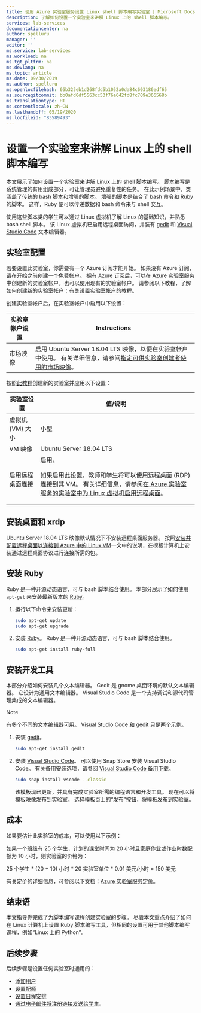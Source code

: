 ```yaml
---
title: 使用 Azure 实验室服务设置 Linux shell 脚本编写实验室 | Microsoft Docs
description: 了解如何设置一个实验室来讲解 Linux 上的 shell 脚本编写。
services: lab-services
documentationcenter: na
author: spelluru
manager: ''
editor: ''
ms.service: lab-services
ms.workload: na
ms.tgt_pltfrm: na
ms.devlang: na
ms.topic: article
ms.date: 09/30/2019
ms.author: spelluru
ms.openlocfilehash: 66b325eb1d268fdd5b1052a0da84c603186edf65
ms.sourcegitcommit: bb0afd0df5563cc53f76a642fd8fc709e366568b
ms.translationtype: HT
ms.contentlocale: zh-CN
ms.lasthandoff: 05/19/2020
ms.locfileid: "83589493"
---
```

# <a name="set-up-a-lab-to-teach-shell-scripting-on-linux"></a>设置一个实验室来讲解 Linux 上的 shell 脚本编写
本文展示了如何设置一个实验室来讲解 Linux 上的 shell 脚本编写。 脚本编写是系统管理的有用组成部分，可让管理员避免重复性的任务。 在此示例场景中，类涵盖了传统的 bash 脚本和增强的脚本。 增强的脚本是结合了 bash 命令和 Ruby 的脚本。 这样，Ruby 便可以传递数据和 bash 命令来与 shell 交互。 

使用这些脚本类的学生可以通过 Linux 虚拟机了解 Linux 的基础知识，并熟悉 bash shell 脚本。 该 Linux 虚拟机已启用远程桌面访问，并装有 [gedit](https://help.gnome.org/users/gedit/stable/) 和 [Visual Studio Code](https://code.visualstudio.com/) 文本编辑器。

## <a name="lab-configuration"></a>实验室配置
若要设置此实验室，你需要有一个 Azure 订阅才能开始。 如果没有 Azure 订阅，请在开始之前创建一个[免费帐户](https://azure.microsoft.com/free/)。 拥有 Azure 订阅后，可以在 Azure 实验室服务中创建新的实验室帐户，也可以使用现有的实验室帐户。 请参阅以下教程，了解如何创建新的实验室帐户：[有关设置实验室帐户的教程](tutorial-setup-lab-account.md)。

创建实验室帐户后，在实验室帐户中启用以下设置： 

| 实验室帐户设置 | Instructions |
| ----------- | ------------ |  
| 市场映像 | 启用 Ubuntu Server 18.04 LTS 映像，以便在实验室帐户中使用。 有关详细信息，请参阅[指定可供实验室创建者使用的市场映像](specify-marketplace-images.md)。 | 

按照[此教程](tutorial-setup-classroom-lab.md)创建新的实验室并应用以下设置：

| 实验室设置 | 值/说明 | 
| ------------ | ------------------ |
| 虚拟机 (VM) 大小 | 小型  |
| VM 映像 | Ubuntu Server 18.04 LTS |
| 启用远程桌面连接 | 启用。 <p>如果启用此设置，教师和学生将可以使用远程桌面 (RDP) 连接到其 VM。 有关详细信息，请参阅[在 Azure 实验室服务的实验室中为 Linux 虚拟机启用远程桌面](how-to-enable-remote-desktop-linux.md#connect-to-the-template-vm)。 </p>|


## <a name="install-desktop-and-xrdp"></a>安装桌面和 xrdp
Ubuntu Server 18.04 LTS 映像默认情况下不安装远程桌面服务器。 按照[安装并配置远程桌面以连接到 Azure 中的 Linux VM](../../virtual-machines/linux/use-remote-desktop.md)一文中的说明，在模板计算机上安装通过远程桌面协议进行连接所需的包。

## <a name="install-ruby"></a>安装 Ruby
Ruby 是一种开源动态语言，可与 bash 脚本结合使用。 本部分展示了如何使用 `apt-get` 来安装最新版本的 [Ruby](https://www.ruby-lang.org/)。

1. 运行以下命令来安装更新：

    ```bash
    sudo apt-get update 
    sudo apt-get upgrade 
    ```
2.  安装 [Ruby](https://www.ruby-lang.org/)。  Ruby 是一种开源动态语言，可与 bash 脚本结合使用。 
    
    ```bash
    sudo apt-get install ruby-full
    ```

## <a name="install-development-tools"></a>安装开发工具
本部分介绍如何安装几个文本编辑器。 Gedit 是 gnome 桌面环境的默认文本编辑器。 它设计为通用文本编辑器。 Visual Studio Code 是一个支持调试和源代码管理集成的文本编辑器。

> [!NOTE]
> 有多个不同的文本编辑器可用。 Visual Studio Code 和 gedit 只是两个示例。

1. 安装 [gedit](https://help.gnome.org/users/gedit/stable/)。

    ```bash
    sudo apt-get install gedit
    ```
1. 安装 [Visual Studio Code](https://code.visualstudio.com/)。  可以使用 Snap Store 安装 Visual Studio Code。  有关备用安装选项，请参阅 [Visual Studio Code 备用下载](https://code.visualstudio.com/#alt-downloads)。

    ```bash
    sudo snap install vscode --classic 
    ```

    该模板现已更新，并具有完成实验室所需的编程语言和开发工具。 现在可以将模板映像发布到实验室。 选择模板页上的“发布”按钮，将模板发布到实验室。  

## <a name="cost"></a>成本 
如果要估计此实验室的成本，可以使用以下示例：
 
如果一个班级有 25 个学生，计划的课堂时间为 20 小时且家庭作业或作业时数配额为 10 小时，则实验室的价格为： 

25 个学生 * (20 + 10) 小时 * 20 实验室单位 * 0.01 美元/小时 = 150 美元

有关定价的详细信息，可参阅以下文档：[Azure 实验室服务定价](https://azure.microsoft.com/pricing/details/lab-services/)。

## <a name="conclusion"></a>结束语
本文指导你完成了为脚本编写课程创建实验室的步骤。 尽管本文重点介绍了如何在 Linux 计算机上设置 Ruby 脚本编写工具，但相同的设置可用于其他脚本编写课程，例如“Linux 上的 Python”。

## <a name="next-steps"></a>后续步骤
后续步骤是设置任何实验室时通用的：

- [添加用户](tutorial-setup-classroom-lab.md#add-users-to-the-lab)
- [设置配额](how-to-configure-student-usage.md#set-quotas-for-users)
- [设置日程安排](tutorial-setup-classroom-lab.md#set-a-schedule-for-the-lab) 
- [通过电子邮件将注册链接发送给学生](how-to-configure-student-usage.md#send-invitations-to-users)。 





